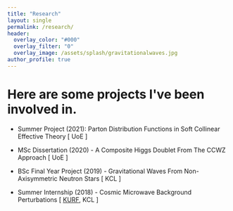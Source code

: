 ```yaml
---
title: "Research"
layout: single
permalink: /research/
header:
  overlay_color: "#000"
  overlay_filter: "0"
  overlay_image: /assets/splash/gravitationalwaves.jpg
author_profile: true
---
```


# Here are some projects I've been involved in.

+ Summer Project (2021): Parton Distribution Functions in Soft Collinear Effective Theory [ UoE ]

+ MSc Dissertation (2020) - A Composite Higgs Doublet From The CCWZ Approach [ UoE ]

+ BSc Final Year Project (2019) - Gravitational Waves From Non-Axisymmetric Neutron Stars [ KCL ]

+ Summer Internship (2018) - Cosmic Microwave Background Perturbations \[ [KURF](https://web.archive.org/web/20190326003440/https://www.kcl.ac.uk/campuslife/ke/ug-rfs/ugrfs-home.aspx), KCL \]